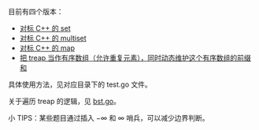 目前有四个版本：

- [对标 C++ 的 set](./set/set.go)
- [对标 C++ 的 multiset](./multiset/multiset.go)
- [对标 C++ 的 map](./map/map.go)
- [把 treap 当作有序数组（允许重复元素），同时动态维护这个有序数组的前缀和](./prefixsum/prefixsum.go)

具体使用方法，见对应目录下的 test.go 文件。

关于遍历 treap 的逻辑，见 [bst.go](../bst.go)。

小 TIPS：某些题目通过插入 $-\infty$ 和 $\infty$ 哨兵，可以减少边界判断。
